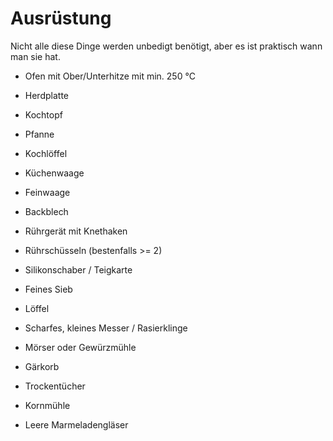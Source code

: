 # Ausrüstung

Nicht alle diese Dinge werden unbedigt benötigt, aber es ist praktisch wann man sie hat.

- Ofen mit Ober/Unterhitze mit min. 250 °C
- Herdplatte

- Kochtopf
- Pfanne
- Kochlöffel
- Küchenwaage
- Feinwaage
- Backblech
- Rührgerät mit Knethaken
- Rührschüsseln (bestenfalls >= 2)
- Silikonschaber / Teigkarte
- Feines Sieb
- Löffel
- Scharfes, kleines Messer / Rasierklinge
- Mörser oder Gewürzmühle
- Gärkorb
- Trockentücher
- Kornmühle

- Leere Marmeladengläser